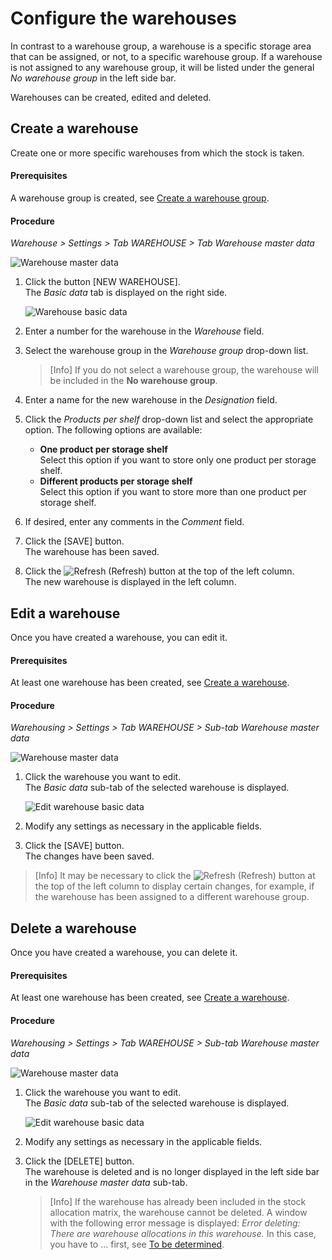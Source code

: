# Configure the warehouses

In contrast to a warehouse group, a warehouse is a specific storage area that can be assigned, or not, to a specific warehouse group. If a warehouse is not assigned to any warehouse group, it will be listed under the general *No warehouse group* in the left side bar. 

Warehouses can be created, edited and deleted.

## Create a warehouse

Create one or more specific warehouses from which the stock is taken.

#### Prerequisites

A warehouse group is created, see [Create a warehouse group](#create-a-warehouse-group).

#### Procedure

*Warehouse > Settings > Tab WAREHOUSE > Tab Warehouse master data*

![Warehouse master data](../../Assets/Screenshots/RetailSuiteWarehousing/Settings/Warehouse/WarehouseMasterData/WarehouseMasterData.png "[Warehouse master data]")

1. Click the button [NEW WAREHOUSE].   
    The *Basic data* tab is displayed on the right side.

     ![Warehouse basic data](../../Assets/Screenshots/RetailSuiteWarehousing/Settings/Warehouse/WarehouseMasterData/WarehouseBasicData.png "[Warehouse basic data]")

2. Enter a number for the warehouse in the *Warehouse* field.

3. Select the warehouse group in the *Warehouse group* drop-down list.  
    
    > [Info] If you do not select a warehouse group, the warehouse will be included in the **No warehouse group**.

[comment]: <> (C&CS Trainig: Heusels Sandbox hat eine zusätzliche Drop-down-Liste Lager-Typ. Trifft die noch zu? Elemente in der Liste: Kommisionierlager, Nachschubslager, Transferlager, Sperrlager)

4. Enter a name for the new warehouse in the *Designation* field.

5. Click the *Products per shelf* drop-down list and select the appropriate option. The following options are available:  
    - **One product per storage shelf**  
        Select this option if you want to store only one product per storage shelf.  
    - **Different products per storage shelf**   
        Select this option if you want to store more than one product per storage shelf.

[comment]: <> (Julian: Warehouse planning, Exclude from ordering -> Warehouse planing can be ignored, as it is no longer developed and has no effect.)

[comment]: <> (C&CS: *Exclude from ordering* drop-down list should be set to **No** to deactivate the purchasing process for this warehouse. The *Purchasing* module can calculate the suggested amount of a product that needs to be purchased from a supplier to replenish the stock level. If this option is activated, that is, set to **Yes**, the stock amount available in this warehouse will not be part of the calculation, that is, it will be ignored by the system.)

6. If desired, enter any comments in the *Comment* field.

7. Click the [SAVE] button.  
    The warehouse has been saved.
    
8. Click the ![Refresh](../../Assets/Icons/Refresh01.png "[Refresh Icon]") (Refresh) button at the top of the left column.   
    The new warehouse is displayed in the left column.



## Edit a warehouse

Once you have created a warehouse, you can edit it. 

#### Prerequisites

At least one warehouse has been created, see [Create a warehouse](#create-a-warehouse).

#### Procedure

*Warehousing > Settings > Tab WAREHOUSE > Sub-tab Warehouse master data*

![Warehouse master data](../../Assets/Screenshots/RetailSuiteWarehousing/Settings/Warehouse/WarehouseMasterData/WarehouseMasterData.png "[Warehouse master data]")

1. Click the warehouse you want to edit.  
    The *Basic data* sub-tab of the selected warehouse is displayed.

    ![Edit warehouse basic data](../../Assets/Screenshots/RetailSuiteWarehousing/Settings/Warehouse/WarehouseMasterData/EditWarehouseBasicData.png "[Edit warehouse basic data]")

2. Modify any settings as necessary in the applicable fields.  

3. Click the [SAVE] button.  
    The changes have been saved.

 > [Info] It may be necessary to click the ![Refresh](../../Assets/Icons/Refresh01.png "[Refresh Icon]") (Refresh) button at the top of the left column to display certain changes, for example, if the warehouse has been assigned to a different warehouse group.   
    


## Delete a warehouse

Once you have created a warehouse, you can delete it. 

#### Prerequisites

At least one warehouse has been created, see [Create a warehouse](#create-a-warehouse).

#### Procedure

*Warehousing > Settings > Tab WAREHOUSE > Sub-tab Warehouse master data*

![Warehouse master data](../../Assets/Screenshots/RetailSuiteWarehousing/Settings/Warehouse/WarehouseMasterData/WarehouseMasterData.png "[Warehouse master data]")

1. Click the warehouse you want to edit.  
    The *Basic data* sub-tab of the selected warehouse is displayed.

    ![Edit warehouse basic data](../../Assets/Screenshots/RetailSuiteWarehousing/Settings/Warehouse/WarehouseMasterData/EditWarehouseBasicData.png "[Edit warehouse basic data]")

2. Modify any settings as necessary in the applicable fields.  

3. Click the [DELETE] button.  
    The warehouse is deleted and is no longer displayed in the left side bar in the *Warehouse master data* sub-tab.
    
    > [Info] If the warehouse has already been included in the stock allocation matrix, the warehouse cannot be deleted. A window with the following error message is displayed: *Error deleting: There are warehouse allocations in this warehouse.* In this case, you have to ... first, see [To be determined](#to-be-determined).
